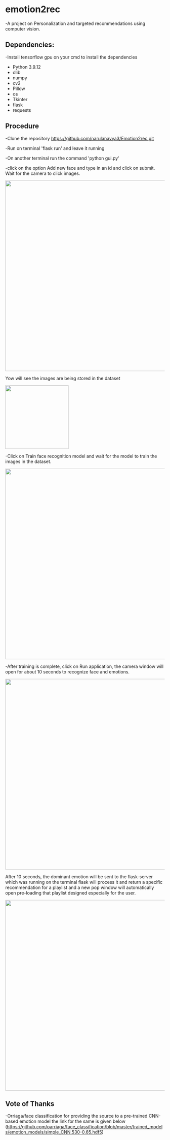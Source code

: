 # emotion2rec

-A project on Personalization and targeted recommendations using computer vision.

## Dependencies:

-Install tensorflow gpu on your cmd to install the dependencies

- Python 3.9.12
- dlib
- numpy
- cv2
- Pillow
- os
- Tkinter
- flask
- requests

## Procedure

-Clone the repository https://github.com/narulanavya3/Emotion2rec.git

-Run on terminal 'flask run' and leave it running 

-On another terminal run the command 'python gui.py'

-click on the option Add new face and type in an id and click on submit.
  Wait for the camera to click images.
  
   <img src= 'https://user-images.githubusercontent.com/74983170/170884666-7517b9c1-8b81-4a23-9189-e521d5522791.png' width='600px'>
   
   Yow will see the images are being stored in the dataset
   
   <img src= 'https://user-images.githubusercontent.com/74983170/170884787-ee7f10a9-4ce3-4b27-bede-c589c5d0adba.png' width = '200px'>

-Click on Train face recognition model and wait for the model to train the images in the dataset.

<img src='https://user-images.githubusercontent.com/74983170/170884979-586bdf2d-245f-4315-ba30-e697a0ca8715.png' width = '600px'>

-After training is complete, click on Run application, the camera window will open for about 10 seconds to recognize face and emotions.

<img src= 'https://user-images.githubusercontent.com/74983170/170885201-fb814686-03d3-4e2f-b9fa-f81da877ddb9.png' width = '600px'>

  After 10 seconds, the dominant emotion will be sent to the flask-server which was running on the terminal
  flask will process it and return a specific recommendation for a playlist and a new pop window will automatically open pre-loading 
  that playlist designed especially  for the user.
  
  <img src='https://user-images.githubusercontent.com/74983170/170885258-9694d323-3c25-44b6-9432-25170200d60d.png' width ='600px'>

## Vote of Thanks
-Orriaga/face classification for providing the source to a pre-trained CNN-based emotion model
the link for the same is given below
(https://github.com/oarriaga/face_classification/blob/master/trained_models/emotion_models/simple_CNN.530-0.65.hdf5)

  


